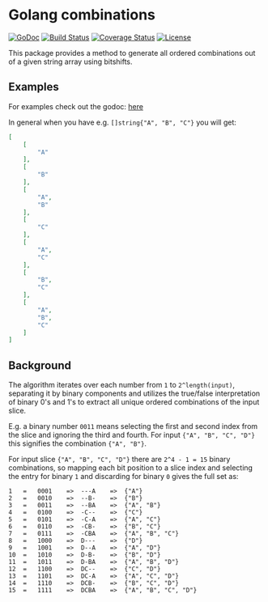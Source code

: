 # Golang combinations

[![GoDoc](https://godoc.org/github.com/mxschmitt/golang-combinations?status.svg)](https://godoc.org/github.com/mxschmitt/golang-combinations)
[![Build Status](https://travis-ci.com/mxschmitt/golang-combinations.svg?branch=master)](https://travis-ci.com/mxschmitt/golang-combinations)
[![Coverage Status](https://coveralls.io/repos/github/mxschmitt/golang-combinations/badge.svg?branch=master)](https://coveralls.io/github/mxschmitt/golang-combinations?branch=master)
[![License](https://img.shields.io/badge/License-MIT-blue.svg)](https://opensource.org/licenses/MIT)

This package provides a method to generate all ordered combinations out of a given string array using bitshifts.

## Examples

For examples check out the godoc: [here](https://godoc.org/github.com/mxschmitt/golang-combinations/#pkg-examples)

In general when you have e.g. `[]string{"A", "B", "C"}` you will get:

```json
[
    [
        "A"
    ],
    [
        "B"
    ],
    [
        "A",
        "B"
    ],
    [
        "C"
    ],
    [
        "A",
        "C"
    ],
    [
        "B",
        "C"
    ],
    [
        "A",
        "B",
        "C"
    ]
]
```

## Background

The algorithm iterates over each number from `1` to `2^length(input)`, separating it by binary components and utilizes the true/false interpretation of binary 0's and 1's to extract all unique ordered combinations of the input slice.

E.g. a binary number `0011` means selecting the first and second index from the slice and ignoring the third and fourth. For input `{"A", "B", "C", "D"}` this signifies the combination `{"A", "B"}`.

For input slice `{"A", "B", "C", "D"}` there are `2^4 - 1 = 15` binary combinations, so mapping each bit position to a slice index and selecting the entry for binary `1` and discarding for binary `0` gives the full set as:

```
1	=	0001	=>	---A	=>	{"A"}
2	=	0010	=>	--B-	=>	{"B"}
3	=	0011	=>	--BA	=>	{"A", "B"}
4	=	0100	=>	-C--	=>	{"C"}
5	=	0101	=>	-C-A	=>	{"A", "C"}
6	=	0110	=>	-CB-	=>	{"B", "C"}
7	=	0111	=>	-CBA	=>	{"A", "B", "C"}
8	=	1000	=>	D---	=>	{"D"}
9	=	1001	=>	D--A	=>	{"A", "D"}
10	=	1010	=>	D-B-	=>	{"B", "D"}
11	=	1011	=>	D-BA	=>	{"A", "B", "D"}
12	=	1100	=>	DC--	=>	{"C", "D"}
13	=	1101	=>	DC-A	=>	{"A", "C", "D"}
14	=	1110	=>	DCB-	=>	{"B", "C", "D"}
15	=	1111	=>	DCBA	=>	{"A", "B", "C", "D"}
```
